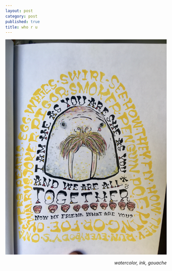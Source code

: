 ```yaml
---
layout: post
category: post
published: true
title: who r u
---
```

![we all r us](/media/ura-walrus.jpeg)
<!--more-->  
<span class='date' style='float:right;'>*watercolor, ink, gouache*</span>  
  
  